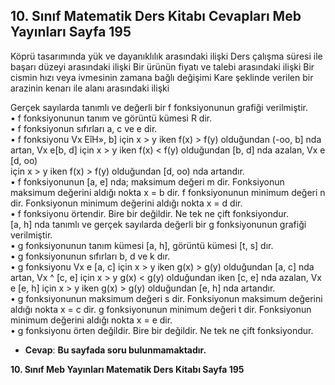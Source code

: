 ## 10. Sınıf Matematik Ders Kitabı Cevapları Meb Yayınları Sayfa 195

Köprü tasarımında yük ve dayanıklılık arasındaki ilişki Ders çalışma süresi ile başarı düzeyi arasındaki ilişki Bir ürünün fiyatı ve talebi arasındaki ilişki Bir cismin hızı veya ivmesinin zamana bağlı değişimi Kare şeklinde verilen bir arazinin kenarı ile alanı arasındaki ilişki

Gerçek sayılarda tanımlı ve değerli bir f fonksiyonunun grafiği verilmiştir.  
 • f fonksiyonunun tanım ve görüntü kümesi R dir.  
 • f fonksiyonun sıfırları a, c ve e dir.  
 • f fonksiyonu Vx EîH», b] için x > y iken f(x) > f(y) olduğundan (-oo, b] nda artan, Vx e[b, d] için x > y iken f(x) < f(y) olduğundan [b, d] nda azalan, Vx e [d, oo)  
 için x > y iken f(x) > f(y) olduğundan [d, oo) nda artandır.  
 • f fonksiyonunun [a, e] nda; maksimum değeri m dir. Fonksiyonun maksimum değerini aldığı nokta x = b dir. f fonksiyonunun minimum değeri n dir. Fonksiyonun minimum değerini aldığı nokta x = d dir.  
 • f fonksiyonu örtendir. Bire bir değildir. Ne tek ne çift fonksiyondur.  
 [a, h] nda tanımlı ve gerçek sayılarda değerli bir g fonksiyonunun grafiği verilmiştir.  
 • g fonksiyonunun tanım kümesi [a, h], görüntü kümesi [t, s] dır.  
 • g fonksiyonunun sıfırları b, d ve k dır.  
 • g fonksiyonu Vx e [a, c] için x > y iken g(x) > g(y) olduğundan [a, c] nda artan, Vx ^ [c, e] için x > y g(x) < g(y) olduğundan iken [c, e] nda azalan, Vx e [e, h] için x > y iken g(x) > g(y) olduğundan [e, h] nda artandır.  
 • g fonksiyonunun maksimum değeri s dir. Fonksiyonun maksimum değerini aldığı nokta x = c dir. g fonksiyonunun minimum değeri t dir. Fonksiyonun minimum değerini aldığı nokta x = e dir.  
 • g fonksiyonu örten değildir. Bire bir değildir. Ne tek ne çift fonksiyondur.

* **Cevap**: **Bu sayfada soru bulunmamaktadır.**

**10. Sınıf Meb Yayınları Matematik Ders Kitabı Sayfa 195**